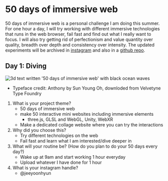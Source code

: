 # 50 days of immersive web

50 days of immersive web is a personal challenge I am doing this summer. 
For one hour a day, I will try working with different immersive technologies that runs in the web browser, fail fast and find out what I really want to focus. 
I will also try getting rid of perfectionism and value quantity over quality, breadth over depth and consistency over intensity. 
The updated experiments will be archived in [instagram](https://www.instagram.com/jeeyoonhyun/) and also in a [github repo](https://github.com/jeeyoonhyun/ImmersiveWeb).

## Day 1: Diving
![3d text written '50 days of immersive web' with black ocean waves](./day1/day1.gif)
* Typeface credit: Anthony by Sun Young Oh, downloded from Velvetyne Type Foundry


1. What is your project theme?
    - 50 days of immersive web
    - make 50 interactive mini websites including immersive elements
        - three.js, GLSL and WebGL, Unity, WebXR
    - Make a dedicated collage website where you can try the interactions
2. Why did you choose this?
    - Try different technologies on the web
    - Fail fast and learn what I am interested/dive deeper in
3. What will your routine be? (How do you plan to do your 50 days every day?)
    - Wake up at 9am and start working 1 hour everyday
    - Upload whatever I have done for 1 hour
4. What is your instagram handle?
    - @jeeyoonhyun